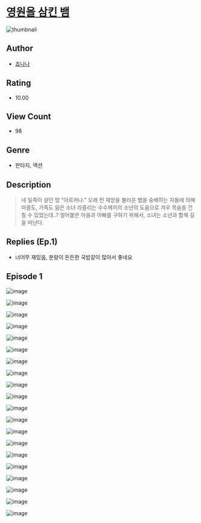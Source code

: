 # [영원을 삼킨 뱀](https://comic.naver.com/challenge/list?titleId=810789)
![thumbnail](https://image-comic.pstatic.net/user_contents_data/challenge_comic/2023/05/24/360629/upload_7148117748922999094_480x623.jpeg)

## Author
- [죠나나](https://comic.naver.com/artistTitle?id=360629)

## Rating
- 10.00

## View Count
- 98

## Genre
- 판타지, 액션

## Description
> 네 일족이 살던 땅 "아르카나." 오래 전 재앙을 불러온 뱀을 숭배하는 자들에 의해 마을도, 가족도 잃은 소녀 라즐리는 수수께끼의 소년의 도움으로 겨우 목숨을 건질 수 있었는데..? 얼어붙은 마을과 아빠를 구하기 위해서, 소녀는 소년과 함께 길을 떠난다.

## Replies (Ep.1)
- 너어무 재밌음, 분량이 든든한 국밥같이 많아서 좋네요

## Episode 1
![image](https://image-comic.pstatic.net/user_contents_data/challenge_comic/2023/05/24/360629/upload_7003998162015118391.jpeg)

![image](https://image-comic.pstatic.net/user_contents_data/challenge_comic/2023/05/24/360629/upload_3472946260517873200.jpeg)

![image](https://image-comic.pstatic.net/user_contents_data/challenge_comic/2023/05/24/360629/upload_3630852816939410999.jpeg)

![image](https://image-comic.pstatic.net/user_contents_data/challenge_comic/2023/05/24/360629/upload_7004335682738403425.jpeg)

![image](https://image-comic.pstatic.net/user_contents_data/challenge_comic/2023/05/24/360629/upload_7377568229128286563.jpeg)

![image](https://image-comic.pstatic.net/user_contents_data/challenge_comic/2023/05/24/360629/upload_3919086482227542371.jpeg)

![image](https://image-comic.pstatic.net/user_contents_data/challenge_comic/2023/05/24/360629/upload_7365417727134282290.jpeg)

![image](https://image-comic.pstatic.net/user_contents_data/challenge_comic/2023/05/24/360629/upload_7089004674442015799.jpeg)

![image](https://image-comic.pstatic.net/user_contents_data/challenge_comic/2023/05/24/360629/upload_7377568211106489445.jpeg)

![image](https://image-comic.pstatic.net/user_contents_data/challenge_comic/2023/05/24/360629/upload_7162240957746197557.jpeg)

![image](https://image-comic.pstatic.net/user_contents_data/challenge_comic/2023/05/24/360629/upload_7233687421743018339.jpeg)

![image](https://image-comic.pstatic.net/user_contents_data/challenge_comic/2023/05/24/360629/upload_7234299668475241572.jpeg)

![image](https://image-comic.pstatic.net/user_contents_data/challenge_comic/2023/05/24/360629/upload_7076340512334360628.jpeg)

![image](https://image-comic.pstatic.net/user_contents_data/challenge_comic/2023/05/24/360629/upload_4050203029141860917.jpeg)

![image](https://image-comic.pstatic.net/user_contents_data/challenge_comic/2023/05/24/360629/upload_3978196223883883060.jpeg)

![image](https://image-comic.pstatic.net/user_contents_data/challenge_comic/2023/05/24/360629/upload_4122824694877468770.jpeg)

![image](https://image-comic.pstatic.net/user_contents_data/challenge_comic/2023/05/24/360629/upload_3832617401111099190.jpeg)

![image](https://image-comic.pstatic.net/user_contents_data/challenge_comic/2023/05/24/360629/upload_7089899699106571107.jpeg)

![image](https://image-comic.pstatic.net/user_contents_data/challenge_comic/2023/05/24/360629/upload_3618186249026025264.jpeg)

![image](https://image-comic.pstatic.net/user_contents_data/challenge_comic/2023/05/24/360629/upload_3847588526790226534.jpeg)
